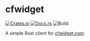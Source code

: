 # cfwidget
[![Crates.io](https://img.shields.io/crates/v/cfwidget)](https://crates.io/crates/cfwidget) 
[![Docs.rs](https://docs.rs/cfwidget/badge.svg)](https://docs.rs/cfwidget) 
![Build](https://github.com/Ewpratten/cfwidget-rs/workflows/Build/badge.svg)


A simple Rust client for [cfwidget.com](https://cfwidget.com).

